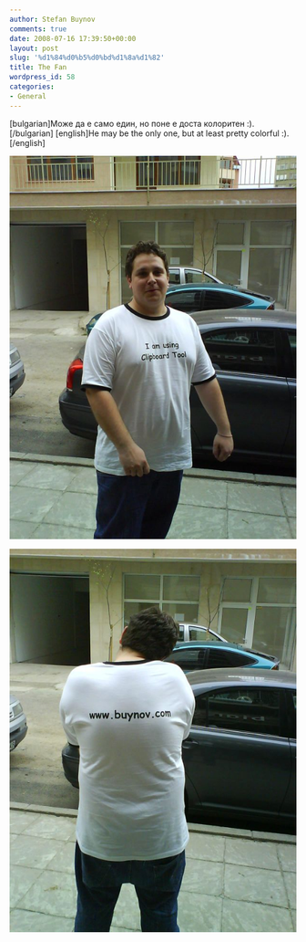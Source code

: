 ```yaml
---
author: Stefan Buynov
comments: true
date: 2008-07-16 17:39:50+00:00
layout: post
slug: '%d1%84%d0%b5%d0%bd%d1%8a%d1%82'
title: The Fan
wordpress_id: 58
categories:
- General
---
```


[bulgarian]Може да е само един, но поне е доста колоритен :). [/bulgarian]
[english]He may be the only one, but at least pretty colorful :).[/english]

[![](/images/2008/12/lyubo_front.jpg)](/images/2008/12/lyubo_front.jpg)

[![](/images/2008/12/lyubo_back.jpg)](/images/2008/12/lyubo_back.jpg)
